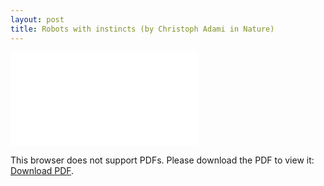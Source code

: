 ```yaml
---
layout: post
title: Robots with instincts (by Christoph Adami in Nature)
---
```


<object data="static/nature-instinct.pdf" type="application/pdf" width="700px" height="700px">
    <embed src="static/nature-instinct.pdf">
        <p>This browser does not support PDFs. Please download the PDF to view it: <a href="static/nature-instinct.pdf">Download PDF</a>.</p>
    </embed>
</object>